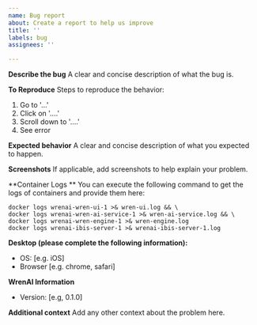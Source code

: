 ```yaml
---
name: Bug report
about: Create a report to help us improve
title: ''
labels: bug
assignees: ''

---
```


**Describe the bug**
A clear and concise description of what the bug is.

**To Reproduce**
Steps to reproduce the behavior:
1. Go to '...'
2. Click on '....'
3. Scroll down to '....'
4. See error

**Expected behavior**
A clear and concise description of what you expected to happen.

**Screenshots**
If applicable, add screenshots to help explain your problem.

**Container Logs **
You can execute the following command to get the logs of containers and provide them here:
```
docker logs wrenai-wren-ui-1 >& wren-ui.log && \
docker logs wrenai-wren-ai-service-1 >& wren-ai-service.log && \
docker logs wrenai-wren-engine-1 >& wren-engine.log
docker logs wrenai-ibis-server-1 >& wrenai-ibis-server-1.log
```

**Desktop (please complete the following information):**
 - OS: [e.g. iOS]
 - Browser [e.g. chrome, safari]

**WrenAI Information**
- Version: [e.g, 0.1.0]

**Additional context**
Add any other context about the problem here.
